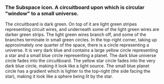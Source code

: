 ### The Subspace icon. A circuitboard upon which is circular "window" to a small universe. 

The circuitboard is dark green. 
On top of it are light green stripes representing circuit wires, and underneath some of the light green wires are darker green strips. 
The light green wires branch off, and some of the branches terminate in small green circles. 
In the top-right corner, taking up approximately one quarter of the space, there is a circle representing a universe. 
It is very dark blue and contains a large yellow circle representing a star and a small blue circle representing a planet. 
The dark blue universe circle fades into the circuitboard. 
The yellow star circle fades into the very dark blue circle, making it look like a light source. 
The small blue planet circle has a gradient which is lighter to the top-right (the side facing the star), 
making it look like a sphere being lit by the star.
